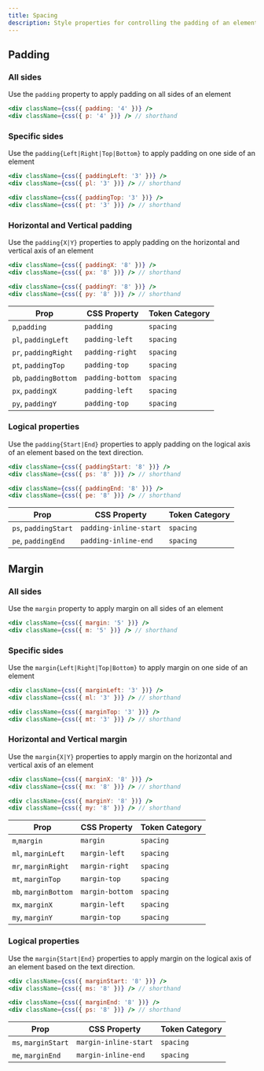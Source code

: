 ```yaml
---
title: Spacing
description: Style properties for controlling the padding of an element.
---
```


## Padding

### All sides

Use the `padding` property to apply padding on all sides of an element

```jsx
<div className={css({ padding: '4' })} />
<div className={css({ p: '4' })} /> // shorthand
```

### Specific sides

Use the `padding{Left|Right|Top|Bottom}` to apply padding on one side of an element

```jsx
<div className={css({ paddingLeft: '3' })} />
<div className={css({ pl: '3' })} /> // shorthand

<div className={css({ paddingTop: '3' })} />
<div className={css({ pt: '3' })} /> // shorthand
```

### Horizontal and Vertical padding

Use the `padding{X|Y}` properties to apply padding on the horizontal and vertical axis of an element

```jsx
<div className={css({ paddingX: '8' })} />
<div className={css({ px: '8' })} /> // shorthand

<div className={css({ paddingY: '8' })} />
<div className={css({ py: '8' })} /> // shorthand
```

| Prop                  | CSS Property     | Token Category |
| --------------------- | ---------------- | -------------- |
| `p`,`padding`         | `padding`        | `spacing`      |
| `pl`, `paddingLeft`   | `padding-left`   | `spacing`      |
| `pr`, `paddingRight`  | `padding-right`  | `spacing`      |
| `pt`, `paddingTop`    | `padding-top`    | `spacing`      |
| `pb`, `paddingBottom` | `padding-bottom` | `spacing`      |
| `px`, `paddingX`      | `padding-left`   | `spacing`      |
| `py`, `paddingY`      | `padding-top`    | `spacing`      |

### Logical properties

Use the `padding{Start|End}` properties to apply padding on the logical axis of an element based on the text direction.

```jsx
<div className={css({ paddingStart: '8' })} />
<div className={css({ ps: '8' })} /> // shorthand

<div className={css({ paddingEnd: '8' })} />
<div className={css({ pe: '8' })} /> // shorthand
```

| Prop                 | CSS Property           | Token Category |
| -------------------- | ---------------------- | -------------- |
| `ps`, `paddingStart` | `padding-inline-start` | `spacing`      |
| `pe`, `paddingEnd`   | `padding-inline-end`   | `spacing`      |

## Margin

### All sides

Use the `margin` property to apply margin on all sides of an element

```jsx
<div className={css({ margin: '5' })} />
<div className={css({ m: '5' })} /> // shorthand
```

### Specific sides

Use the `margin{Left|Right|Top|Bottom}` to apply margin on one side of an element

```jsx
<div className={css({ marginLeft: '3' })} />
<div className={css({ ml: '3' })} /> // shorthand

<div className={css({ marginTop: '3' })} />
<div className={css({ mt: '3' })} /> // shorthand
```

### Horizontal and Vertical margin

Use the `margin{X|Y}` properties to apply margin on the horizontal and vertical axis of an element

```jsx
<div className={css({ marginX: '8' })} />
<div className={css({ mx: '8' })} /> // shorthand

<div className={css({ marginY: '8' })} />
<div className={css({ my: '8' })} /> // shorthand
```

| Prop                 | CSS Property    | Token Category |
| -------------------- | --------------- | -------------- |
| `m`,`margin`         | `margin`        | `spacing`      |
| `ml`, `marginLeft`   | `margin-left`   | `spacing`      |
| `mr`, `marginRight`  | `margin-right`  | `spacing`      |
| `mt`, `marginTop`    | `margin-top`    | `spacing`      |
| `mb`, `marginBottom` | `margin-bottom` | `spacing`      |
| `mx`, `marginX`      | `margin-left`   | `spacing`      |
| `my`, `marginY`      | `margin-top`    | `spacing`      |

### Logical properties

Use the `margin{Start|End}` properties to apply margin on the logical axis of an element based on the text direction.

```jsx
<div className={css({ marginStart: '8' })} />
<div className={css({ ms: '8' })} /> // shorthand

<div className={css({ marginEnd: '8' })} />
<div className={css({ ps: '8' })} /> // shorthand
```

| Prop                | CSS Property          | Token Category |
| ------------------- | --------------------- | -------------- |
| `ms`, `marginStart` | `margin-inline-start` | `spacing`      |
| `me`, `marginEnd`   | `margin-inline-end`   | `spacing`      |
